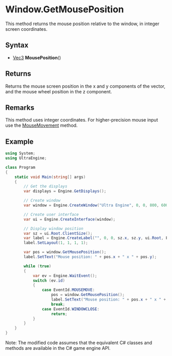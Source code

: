 # Window.GetMousePosition

This method returns the mouse position relative to the window, in integer screen coordinates.

## Syntax

- [Vec3](iVec3.md) **MousePosition**()

## Returns

Returns the mouse screen position in the x and y components of the vector, and the mouse wheel position in the z component.

## Remarks
This method uses integer coordinates. For higher-precision mouse input use the [MouseMovement](Window_MouseMovement.md) method.

## Example

```csharp
using System;
using UltraEngine;

class Program
{
    static void Main(string[] args)
    {
        // Get the displays
        var displays = Engine.GetDisplays();

        // Create window
        var window = Engine.CreateWindow("Ultra Engine", 0, 0, 800, 600, displays[0]);

        // Create user interface
        var ui = Engine.CreateInterface(window);

        // Display window position
        var sz = ui.Root.ClientSize();
        var label = Engine.CreateLabel("", 0, 0, sz.x, sz.y, ui.Root, LabelStyle.CENTER | LabelStyle.MIDDLE);
        label.SetLayout(1, 1, 1, 1);

        var pos = window.GetMousePosition();
        label.SetText("Mouse position: " + pos.x + " x " + pos.y);

        while (true)
        {
            var ev = Engine.WaitEvent();
            switch (ev.id)
            {
                case EventId.MOUSEMOVE:
                    pos = window.GetMousePosition();
                    label.SetText("Mouse position: " + pos.x + " x " + pos.y);
                    break;
                case EventId.WINDOWCLOSE:
                    return;
            }
        }
    }
}
```

Note: The modified code assumes that the equivalent C# classes and methods are available in the C# game engine API.